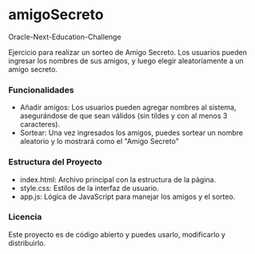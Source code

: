 # amigoSecreto
Oracle-Next-Education-Challenge

<p>Ejercicio para realizar un sorteo de Amigo Secreto. Los usuarios pueden ingresar los nombres de sus amigos, y luego elegir aleatoriamente a un amigo secreto.</p>

<h3>Funcionalidades</h3>
<ul>
  <li>Añadir amigos: Los usuarios pueden agregar nombres al sistema, asegurándose de que sean válidos (sin tildes y con al menos 3 caracteres).</li>
  <li>Sortear: Una vez ingresados los amigos, puedes sortear un nombre aleatorio y lo mostrará como el "Amigo Secreto"</li>
</ul>

<h3>Estructura del Proyecto</h3>
<ul>
  <li>index.html: Archivo principal con la estructura de la página.</li>
  <li>style.css: Estilos de la interfaz de usuario.</li>
  <li>app.js: Lógica de JavaScript para manejar los amigos y el sorteo.</li>
</ul>

<h3>Licencia</h3>
<p>Este proyecto es de código abierto y puedes usarlo, modificarlo y distribuirlo.</p>
